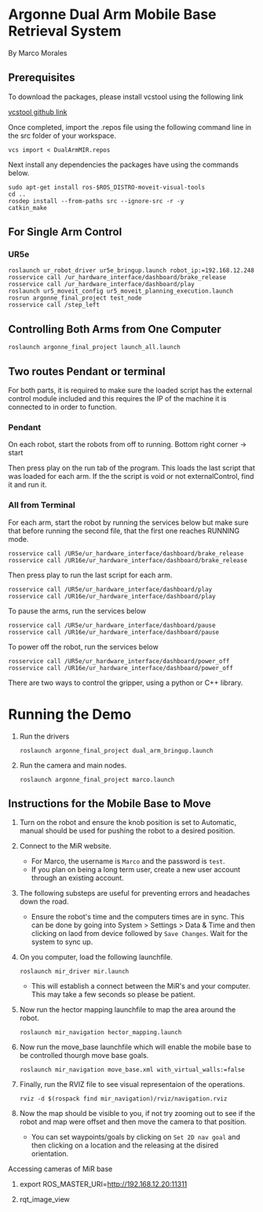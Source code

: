 # Argonne Dual Arm Mobile Base Retrieval System
By Marco Morales

<!-- ![Robot_first](pictures/ArgonnePic1.png)

![Robot_second](pictures/ArgonnePic2.png) -->

## Prerequisites

To download the packages, please install vcstool using the following link

[vcstool github link](https://github.com/dirk-thomas/vcstool)

Once completed, import the .repos file using the following command line in the src folder of your workspace.

```
vcs import < DualArmMIR.repos
```

Next install any dependencies the packages have using the commands below.

```
sudo apt-get install ros-$ROS_DISTRO-moveit-visual-tools
cd ..
rosdep install --from-paths src --ignore-src -r -y
catkin_make
```

## For Single Arm Control

### UR5e
```
roslaunch ur_robot_driver ur5e_bringup.launch robot_ip:=192.168.12.248
rosservice call /ur_hardware_interface/dashboard/brake_release
rosservice call /ur_hardware_interface/dashboard/play
roslaunch ur5_moveit_config ur5_moveit_planning_execution.launch
rosrun argonne_final_project test_node
rosservice call /step_left
```

## Controlling Both Arms from One Computer

```
roslaunch argonne_final_project launch_all.launch
```

## Two routes Pendant or terminal

For both parts, it is required to make sure the loaded script has the external control module included and this requires the IP of the machine it is connected to in order to function.
### Pendant 

On each robot, start the robots from off to running. Bottom right corner -> start 

Then press play on the run tab of the program. This loads the last script that was loaded for each arm. If the the script is void or not externalControl, find it and run it.

### All from Terminal

For each arm, start the robot by running the services below but make sure that before running the second file, that the first one reaches RUNNING mode.
```
rosservice call /UR5e/ur_hardware_interface/dashboard/brake_release
rosservice call /UR16e/ur_hardware_interface/dashboard/brake_release
```

Then press play to run the last script for each arm.

```
rosservice call /UR5e/ur_hardware_interface/dashboard/play
rosservice call /UR16e/ur_hardware_interface/dashboard/play
```

To pause the arms, run the services below

```
rosservice call /UR5e/ur_hardware_interface/dashboard/pause
rosservice call /UR16e/ur_hardware_interface/dashboard/pause
```

To power off the robot, run the services below

```
rosservice call /UR5e/ur_hardware_interface/dashboard/power_off
rosservice call /UR16e/ur_hardware_interface/dashboard/power_off
```
There are two ways to control the gripper, using a python or C++ library.

# Running the Demo

1. Run the drivers
    ```
    roslaunch argonne_final_project dual_arm_bringup.launch
    ```
2. Run the camera and main nodes.
    ```
    roslaunch argonne_final_project marco.launch
    ```


## Instructions for the Mobile Base to Move

1. Turn on the robot and ensure the knob position is set to Automatic, manual should be used for pushing the robot to a desired position.

2. Connect to the MiR website.
    - For Marco, the username is `Marco` and the password is `test`.
    - If you plan on being a long term user, create a new user account through an existing account.

3. The following substeps are useful for preventing errors and headaches down the road.
    - Ensure the robot's time and the computers times are in sync. This can be done by going into System > Settings > Data & Time and then clicking on laod from device followed by `Save Changes`. Wait for the system to sync up. 

4. On you computer, load the following launchfile.
    ```
    roslaunch mir_driver mir.launch
    ``` 
    - This will establish a connect between the MiR's and your computer. This may take a few seconds so please be patient. 

5. Now run the hector mapping launchfile to map the area around the robot.
    ```
    roslaunch mir_navigation hector_mapping.launch
    ```

6. Now run the move_base launchfile which will enable the mobile base to be controlled thourgh move base goals.
    ```
    roslaunch mir_navigation move_base.xml with_virtual_walls:=false
    ```
7. Finally, run the RVIZ file to see visual representaion of the operations.
    ```
    rviz -d $(rospack find mir_navigation)/rviz/navigation.rviz
    ```
8. Now the map should be visible to you, if not try zooming out to see if the robot and map were offset and then move the camera to that position. 
    - You can set waypoints/goals by clicking on `Set 2D nav goal` and then clicking on a location and the  releasing at the disired orientation. 

Accessing cameras of MiR base

1. export ROS_MASTER_URI=http://192.168.12.20:11311

2. rqt_image_view

